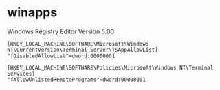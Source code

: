 # winapps
Windows Registry Editor Version 5.00

    [HKEY_LOCAL_MACHINE\SOFTWARE\Microsoft\Windows NT\CurrentVersion\Terminal Server\TSAppAllowList]
    "fDisabledAllowList"=dword:00000001

    [HKEY_LOCAL_MACHINE\SOFTWARE\Policies\Microsoft\Windows NT\Terminal Services]
    "fAllowUnlistedRemotePrograms"=dword:00000001
